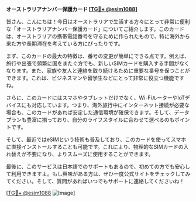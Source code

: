 **オーストラリアナンバー保護カード [[TG💪+ @esim1088](https://t.me/s/esim1088)]**

皆さん、こんにちは！今日はオーストラリアで生活する方々にとって非常に便利な「オーストラリアナンバー保護カード」についてご紹介します。このカードは、オーストラリアの携帯電話番号を守るために作られたもので、特に海外から来た方や長期滞在を考えている方にぴったりです。

まず、このカードの最大の特徴は、番号の変更が簡単にできる点です。例えば、旅行や出張で頻繁に国をまたぐ方でも、新しいSIMカードを購入する手間がなくなります。また、家族や友人と連絡を取り続けるために重要な番号を保つことができます。これは、ビジネスマンや留学生などにとって非常に役立つ機能ですね。

さらに、このカードにはスマホやタブレットだけでなく、Wi-FiルーターやIoTデバイスにも対応しています。つまり、海外旅行中にインターネット接続が必要な場合も、このカードがあれば安定した通信環境が確保できます。そして、データプランも豊富に揃っており、自分のライフスタイルに合わせて選べるのもポイントです。

そして、最近ではeSIMという技術も普及しており、このカードを使ってスマホに直接インストールすることも可能です。これにより、物理的なSIMカードの入れ替えが不要になり、よりスムーズに使用することができます。

最後に、このサービスは日本語でのサポートもあるので、初めての方でも安心して利用できますよ。もし興味がある方は、ぜひ一度公式サイトをチェックしてみてください。そして、質問があればいつでもサポートに連絡してくださいね！

[[TG💪+ @esim1088](https://t.me/s/esim1088) ![Image](https://i.postimg.cc/Y0z9fWf4/image.png)]